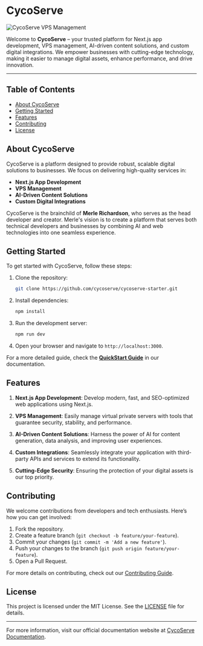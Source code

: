 # CycoServe

![CycoServe VPS Management](https://raw.githubusercontent.com/cycoserve/CycoServe/master/public/assets/vps-management.jpg)

Welcome to **CycoServe** – your trusted platform for Next.js app development, VPS management, AI-driven content solutions, and custom digital integrations. We empower businesses with cutting-edge technology, making it easier to manage digital assets, enhance performance, and drive innovation.

---

## Table of Contents
- [About CycoServe](#about-cycoserve)
- [Getting Started](#getting-started)
- [Features](#features)
- [Contributing](#contributing)
- [License](#license)

## About CycoServe

CycoServe is a platform designed to provide robust, scalable digital solutions to businesses. We focus on delivering high-quality services in:

- **Next.js App Development**
- **VPS Management**
- **AI-Driven Content Solutions**
- **Custom Digital Integrations**

CycoServe is the brainchild of **Merle Richardson**, who serves as the head developer and creator. Merle's vision is to create a platform that serves both technical developers and businesses by combining AI and web technologies into one seamless experience.

## Getting Started

To get started with CycoServe, follow these steps:

1. Clone the repository:
   ```bash
   git clone https://github.com/cycoserve/cycoserve-starter.git
   ```

2. Install dependencies:
   ```bash
   npm install
   ```

3. Run the development server:
   ```bash
   npm run dev
   ```

4. Open your browser and navigate to `http://localhost:3000`.

For a more detailed guide, check the **[QuickStart Guide](https://docs.cycoserve.com/quickstart)** in our documentation.

## Features

1. **Next.js App Development**: 
   Develop modern, fast, and SEO-optimized web applications using Next.js.

2. **VPS Management**: 
   Easily manage virtual private servers with tools that guarantee security, stability, and performance.

3. **AI-Driven Content Solutions**: 
   Harness the power of AI for content generation, data analysis, and improving user experiences.

4. **Custom Integrations**: 
   Seamlessly integrate your application with third-party APIs and services to extend its functionality.

5. **Cutting-Edge Security**: 
   Ensuring the protection of your digital assets is our top priority.

## Contributing

We welcome contributions from developers and tech enthusiasts. Here’s how you can get involved:

1. Fork the repository.
2. Create a feature branch (`git checkout -b feature/your-feature`).
3. Commit your changes (`git commit -m 'Add a new feature'`).
4. Push your changes to the branch (`git push origin feature/your-feature`).
5. Open a Pull Request.

For more details on contributing, check out our [Contributing Guide](https://cycoserve.com/docs/).

## License

This project is licensed under the MIT License. See the [LICENSE](https://github.com/cycoserve/CycoServe/blob/master/LICENSE) file for details.

---

For more information, visit our official documentation website at [CycoServe Documentation](https://cycoserve.com/docs).

